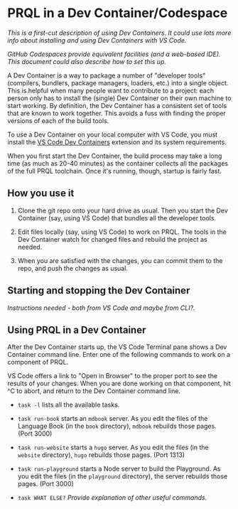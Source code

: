 # PRQL in a Dev Container/Codespace

_This is a first-cut description of using Dev Containers. It could use lots more
info about installing and using Dev Containers with VS Code._

_GitHub Codespaces provide equivalent facilities (and a web-based IDE).
This document could also describe how to set this up._

A Dev Container is a way to package a number of "developer tools" (compilers,
bundlers, package managers, loaders, etc.) into a single object. This is helpful
when many people want to contribute to a project: each person only has to
install the (single) Dev Container on their own machine to start working. By
definition, the Dev Container has a consistent set of tools that are known to
work together. This avoids a fuss with finding the proper versions of each of
the build tools.

To use a Dev Container on your local computer with VS Code, you must install the
[VS Code Dev Containers](https://marketplace.visualstudio.com/items?itemName=ms-vscode-remote.remote-containers)
extension and its system requirements.

When you first start the Dev Container, the build process may take a long time
(as much as 20-40 minutes) as the container collects all the packages of the
full PRQL toolchain. Once it's running, though, startup is fairly fast.

## How you use it

1. Clone the git repo onto your hard drive as usual. Then you start the Dev
   Container (say, using VS Code) that bundles all the developer tools.

2. Edit files locally (say, using VS Code) to work on PRQL. The tools in the Dev
   Container watch for changed files and rebuild the project as needed.

3. When you are satisfied with the changes, you can commit them to the repo, and
   push the changes as usual.

## Starting and stopping the Dev Container

_Instructions needed - both from VS Code and maybe from CLI?._

## Using PRQL in a Dev Container

After the Dev Container starts up, the VS Code Terminal pane shows a Dev
Container command line. Enter one of the following commands to work on a
component of PRQL.

VS Code offers a link to "Open in Browser" to the proper port to see the results
of your changes. When you are done working on that component, hit ^C to abort,
and return to the Dev Container command line.

- `task -l` lists all the available tasks.

- `task run-book` starts an `mdbook` server. As you edit the files of the
  Language Book (in the `book` directory), `mdbook` rebuilds those pages.
  (Port 3000)

- `task run-website` starts a `hugo` server. As you edit the files (in the
  `website` directory), `hugo` rebuilds those pages. (Port 1313)

- `task run-playground` starts a Node server to build the Playground. As you
  edit the files (in the `playground` directory), the server rebuilds those
  pages. (Port 3000)

- `task WHAT ELSE?` _Provide explanation of other useful commands._
